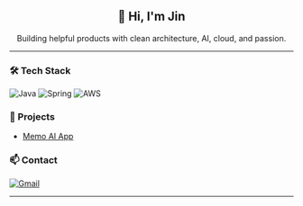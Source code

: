 <h2 align="center">👋 Hi, I'm Jin</h2>

<p align="center">
Building helpful products with clean architecture, AI, cloud, and passion.
</p>

---

### 🛠 Tech Stack

![Java](https://img.shields.io/badge/Java-007396?style=for-the-badge&logo=openjdk&logoColor=white)
![Spring](https://img.shields.io/badge/Spring-6DB33F?style=for-the-badge&logo=spring&logoColor=white)
![AWS](https://img.shields.io/badge/AWS-232F3E?style=for-the-badge&logo=amazonwebservices&logoColor=white)

### 🚀 Projects
- [Memo AI App](https://memo-ai-app.vercel.app)

### 📫 Contact
[![Gmail](https://img.shields.io/badge/Gmail-EA4335?style=for-the-badge&logo=gmail&logoColor=white)](mailto:jsu99053@gmail.com)

---

<p align="center"></p>
